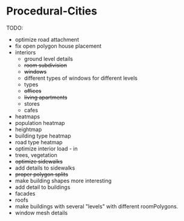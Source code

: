 # Procedural-Cities
TODO:
* optimize road attachment
* fix open polygon house placement
* interiors
  * ground level details
  * <strike>room subdivision</strike>
  * <strike>windows</strike>
   * different types of windows for different levels
  * types
   * <strike>offices</strike>
   * <strike>living apartments</strike>
   * stores
   * cafes
* heatmaps
 * population heatmap
 * heightmap
 * building type heatmap
 * road type heatmap
* optimize interior load - in
* trees, vegetation
* <strike>optimize sidewalks</strike>
* add details to sidewalks
* <strike>proper polygon splits</strike>
* make building shapes more interesting
* add detail to buildings
 * facades
 * roofs
* make buildings with several "levels" with different roomPolygons.
* window mesh details
